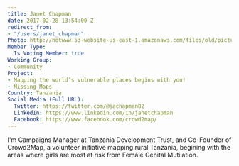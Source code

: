 ```yaml
---
title: Janet Chapman
date: 2017-02-28 13:54:00 Z
redirect_from:
- "/users/janet_chapman"
Photo: http://hotwww.s3-website-us-east-1.amazonaws.com/files/old/pictures/picture-363-1488291554.jpg
Member Type:
  Is Voting Member: true
Working Group:
- Community
Project:
- Mapping the world’s vulnerable places begins with you!
- Missing Maps
Country: Tanzania
Social Media (Full URL):
  Twitter: https://twitter.com/@jachapman82
  LinkedIn: https://www.linkedin.com/in/janetchapman
  Facebook: https://www.facebook.com/crowd2map/
---
```


<p>I'm Campaigns Manager at Tanzania Development Trust, and Co-Founder of Crowd2Map, a volunteer initiative mapping rural Tanzania, begining with the areas where girls are most at risk from Female Genital Mutilation.</p>
